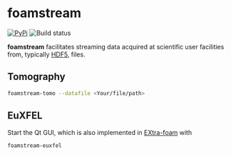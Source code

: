 # foamstream

[![PyPi](https://img.shields.io/pypi/v/foamstream.svg)](https://pypi.org/project/foamstream/)
![Build status](https://github.com/zhujun98/foamstream/actions/workflows/python-package.yml/badge.svg)

**foamstream** facilitates streaming data acquired at scientific user facilities from, typically 
[HDF5](https://www.hdfgroup.org/solutions/hdf5/), files.

## Tomography

```sh
foamstream-tomo --datafile <Your/file/path>
```

## EuXFEL

Start the Qt GUI, which is also implemented in 
[EXtra-foam](https://extra-foam.readthedocs.io/en/latest/tutorial_file_stream.html) with
```sh
foamstream-euxfel
```